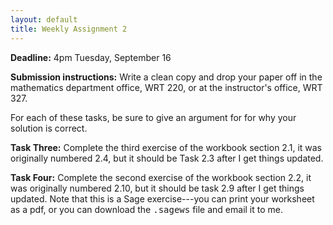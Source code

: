 ```yaml
---
layout: default
title: Weekly Assignment 2
---
```


**Deadline:** 4pm Tuesday, September 16

**Submission instructions:** Write a clean copy and drop your paper off in the
mathematics department office, WRT 220, or at the instructor's office, WRT 327.

For each of these tasks, be sure to give an argument for for why your solution is
correct.

**Task Three:** Complete the third exercise of the workbook section 2.1, it was
originally numbered 2.4, but it should be Task 2.3 after I get things updated.

**Task Four:** Complete the second exercise of the workbook section 2.2, it was
originally numbered 2.10, but it should be task 2.9 after I get things updated.
Note that this is a Sage exercise---you can print your worksheet as a pdf, or you
can download the <kbd>.sagews</kbd> file and email it to me.
